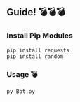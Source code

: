 ## Guide! 💣💣💣


### Install Pip Modules

```
pip install requests
pip install random

```


### Usage 💣

```py Bot.py ```
